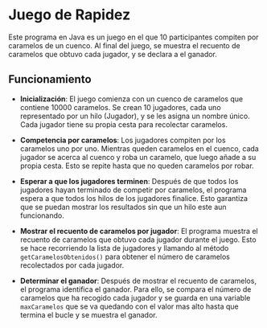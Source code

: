 # Juego de Rapidez

Este programa en Java es un juego en el que 10 participantes compiten por caramelos de un cuenco. Al final del juego, se muestra el recuento de caramelos que obtuvo cada jugador, y se declara a el ganador.

## Funcionamiento

- **Inicialización**: El juego comienza con un cuenco de caramelos que contiene 10000 caramelos. Se crean 10 jugadores, cada uno representado por un hilo (Jugador), y se les asigna un nombre único. Cada jugador tiene su propia cesta para recolectar caramelos.

- **Competencia por caramelos**: Los jugadores compiten por los caramelos uno por uno. Mientras queden caramelos en el cuenco, cada jugador se acerca al cuenco y roba un caramelo, que luego añade a su propia cesta. Esto se repite hasta que no queden caramelos por robar.

- **Esperar a que los jugadores terminen**: Después de que todos los jugadores hayan terminado de competir por caramelos, el programa espera a que todos los hilos de los jugadores finalice. Esto garantiza que se puedan mostrar los resultados sin que un hilo este aun funcionando.

- **Mostrar el recuento de caramelos por jugador**: El programa muestra el recuento de caramelos que obtuvo cada jugador durante el juego. Esto se hace recorriendo la lista de jugadores y llamando al método `getCaramelosObtenidos()` para obtener el número de caramelos recolectados por cada jugador.

- **Determinar el ganador**: Después de mostrar el recuento de caramelos, el programa identifica el ganador. Para ello, se compara el número de caramelos que ha recogido cada jugador y se guarda en una variable `maxCaramelos` que se va quedando con el valor mas alto hasta que termina el bucle y se muestra el ganador.


